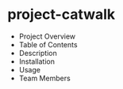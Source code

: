 # project-catwalk

<ul>
  <li>Project Overview</li>
  <li>Table of Contents</li>
  <li>Description</li>
  <li>Installation</li>
  <li>Usage</li>
  <li>Team Members</li>
</ul>

